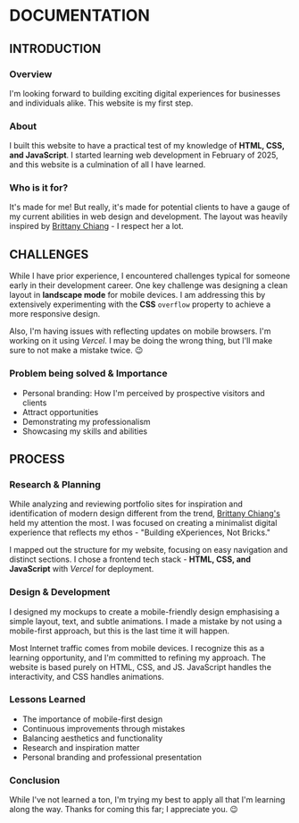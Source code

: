 # DOCUMENTATION

## INTRODUCTION

### Overview

I'm looking forward to building exciting digital experiences for businesses and individuals alike. This website is my first step.

### About

I built this website to have a practical test of my knowledge of **HTML, CSS, and JavaScript**. I started learning web development in February of 2025, and this website is a culmination of all I have learned.

### Who is it for?

It's made for me! But really, it's made for potential clients to have a gauge of my current abilities in web design and development. The layout was heavily inspired by [Brittany Chiang](https://brittanychiang.com) - I respect her a lot.

## CHALLENGES

While I have prior experience, I encountered challenges typical for someone early in their development career. One key challenge was designing a clean layout in **landscape mode** for mobile devices. I am addressing this by extensively experimenting with the **CSS** `overflow` property to achieve a more responsive design.

Also, I'm having issues with reflecting updates on mobile browsers. I'm working on it using _Vercel_. I may be doing the wrong thing, but I'll make sure to not make a mistake twice. 😉

### Problem being solved & Importance

- Personal branding: How I'm perceived by prospective visitors and clients
- Attract opportunities
- Demonstrating my professionalism
- Showcasing my skills and abilities

## PROCESS

### Research & Planning

While analyzing and reviewing portfolio sites for inspiration and identification of modern design different from the trend, [Brittany Chiang's](https://brittanychiang.com) held my attention the most. I was focused on creating a minimalist digital experience that reflects my ethos - "Building eXperiences, Not Bricks."

I mapped out the structure for my website, focusing on easy navigation and distinct sections. I chose a frontend tech stack - **HTML, CSS, and JavaScript** with _Vercel_ for deployment.

### Design & Development

I designed my mockups to create a mobile-friendly design emphasising a simple layout, text, and subtle animations. I made a mistake by not using a mobile-first approach, but this is the last time it will happen.

Most Internet traffic comes from mobile devices. I recognize this as a learning opportunity, and I'm committed to refining my approach. The website is based purely on HTML, CSS, and JS. JavaScript handles the interactivity, and CSS handles animations.

### Lessons Learned
- The importance of mobile-first design
- Continuous improvements through mistakes
- Balancing aesthetics and functionality
- Research and inspiration matter
- Personal branding and professional presentation

### Conclusion

While I've not learned a ton, I'm trying my best to apply all that I'm learning along the way.
Thanks for coming this far; I appreciate you. 😉
